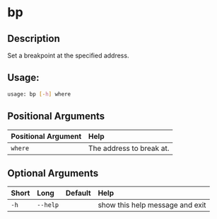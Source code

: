 



# bp

## Description


Set a breakpoint at the specified address.
## Usage:


```bash
usage: bp [-h] where

```
## Positional Arguments

|Positional Argument|Help|
| :--- | :--- |
|`where`|The address to break at.|

## Optional Arguments

|Short|Long|Default|Help|
| :--- | :--- | :--- | :--- |
|`-h`|`--help`||show this help message and exit|
